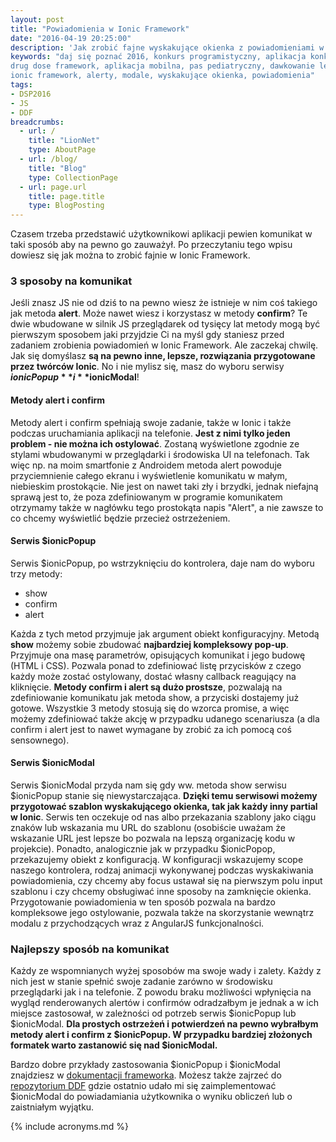 ```yaml
---
layout: post
title: "Powiadomienia w Ionic Framework"
date: "2016-04-19 20:25:00"
description: 'Jak zrobić fajne wyskakujące okienka z powiadomieniami w Ionic Framework'
keywords: "daj się poznać 2016, konkurs programistyczny, aplikacja konkursowa,
drug dose framework, aplikacja mobilna, pas pediatryczny, dawkowanie leków,
ionic framework, alerty, modale, wyskakujące okienka, powiadomienia"
tags:
- DSP2016
- JS
- DDF
breadcrumbs:
  - url: /
    title: "LionNet"
    type: AboutPage
  - url: /blog/
    title: "Blog"
    type: CollectionPage
  - url: page.url
    title: page.title
    type: BlogPosting
---
```


Czasem trzeba przedstawić użytkownikowi aplikacji pewien komunikat w taki sposób
aby na pewno go zauważył. Po przeczytaniu tego wpisu dowiesz się jak można to 
zrobić fajnie w Ionic Framework.

### 3 sposoby na komunikat

Jeśli znasz JS nie od dziś to na pewno wiesz że istnieje w nim coś takiego jak
metoda **alert**. Może nawet wiesz i korzystasz w metody **confirm**? Te dwie wbudowane
w silnik JS przeglądarek od tysięcy lat metody mogą być pierwszym sposobem jaki
przyjdzie Ci na myśl gdy staniesz przed zadaniem zrobienia powiadomień w Ionic
Framework. Ale zaczekaj chwilę. Jak się domyślasz **są na pewno inne, lepsze, 
rozwiązania przygotowane przez twórców Ionic**. No i nie mylisz się, masz do wyboru
serwisy **$ionicPopup** i **$ionicModal**!

#### Metody alert i confirm

Metody alert i confirm spełniają swoje zadanie, także w Ionic i także podczas 
uruchamiania aplikacji na telefonie. **Jest z nimi tylko jeden problem - nie można 
ich ostylować**. Zostaną wyświetlone zgodnie ze stylami wbudowanymi w przeglądarki
i środowiska UI na telefonach. Tak więc np. na moim smartfonie z Androidem metoda
alert powoduje przyciemnienie całego ekranu i wyświetlenie komunikatu w małym,
niebieskim prostokącie. Nie jest on nawet taki zły i brzydki, jednak niefajną sprawą 
jest to, że poza zdefiniowanym w programie komunikatem otrzymamy także w nagłówku 
tego prostokąta napis "Alert", a nie zawsze to co chcemy wyświetlić będzie przecież
ostrzeżeniem.

#### Serwis $ionicPopup

Serwis $ionicPopup, po wstrzyknięciu do kontrolera, daje nam do wyboru trzy metody:

 * show
 * confirm
 * alert

Każda z tych metod przyjmuje jak argument obiekt konfiguracyjny. Metodą **show**
możemy sobie zbudować **najbardziej kompleksowy pop-up**. Przyjmuje ona masę parametrów,
opisujących komunikat i jego budowę (HTML i CSS). Pozwala ponad to zdefiniować 
listę przycisków z czego każdy może zostać ostylowany, dostać własny callback 
reagujący na kliknięcie. **Metody confirm i alert są dużo prostsze**, pozwalają na 
zdefiniowanie komunikatu jak metoda show, a przyciski dostajemy już gotowe.
Wszystkie 3 metody stosują się do wzorca promise, a więc możemy zdefiniować
także akcję w przypadku udanego scenariusza (a dla confirm i alert jest to nawet 
wymagane by zrobić za ich pomocą coś sensownego).

#### Serwis $ionicModal

Serwis $ionicModal przyda nam się gdy ww. metoda show serwisu $ionicPopup stanie
się niewystarczająca. **Dzięki temu serwisowi możemy przygotować szablon wyskakującego
okienka, tak jak każdy inny partial w Ionic**. Serwis ten oczekuje od nas albo
przekazania szablony jako ciągu znaków lub wskazania mu URL do szablonu
(osobiście uważam że wskazanie URL jest lepsze bo pozwala na lepszą organizację 
kodu w projekcie). Ponadto, analogicznie jak w przypadku $ionicPopop, 
przekazujemy obiekt z konfiguracją. W konfiguracji wskazujemy scope naszego 
kontrolera, rodzaj animacji wykonywanej podczas wyskakiwania powiadomienia, czy 
chcemy aby focus ustawał się na pierwszym polu input szablonu i czy chcemy 
obsługiwać inne sposoby na zamknięcie okienka. Przygotowanie powiadomienia w 
ten sposób pozwala na bardzo kompleksowe jego ostylowanie, pozwala także na 
skorzystanie wewnątrz modalu z przychodzących wraz z AngularJS funkcjonalności.

### Najlepszy sposób na komunikat

Każdy ze wspomnianych wyżej sposobów ma swoje wady i zalety. Każdy z nich jest w 
stanie spełnić swoje zadanie zarówno w środowisku przeglądarki jak i na telefonie.
Z powodu braku możliwości wpłynięcia na wygląd renderowanych alertów i confirmów
odradzałbym je jednak a w ich miejsce zastosował, w zależności od potrzeb serwis
$ionicPopup lub $ionicModal. **Dla prostych ostrzeżeń i potwierdzeń na pewno wybrałbym
metody alert i confirm z $ionicPopup. W przypadku bardziej złożonych formatek
warto zastanowić się nad $ionicModal.**

Bardzo dobre przykłady zastosowania $ionicPopup i $ionicModal znajdziesz w 
[dokumentacji frameworka](http://ionicframework.com/docs/api/). Możesz także 
zajrzeć do [repozytorium DDF](https://github.com/maciejlew/drug-dose-framework)
gdzie ostatnio udało mi się zaimplementować $ionicModal do powiadamiania użytkownika
o wyniku obliczeń lub o zaistniałym wyjątku.

{% include acronyms.md %}